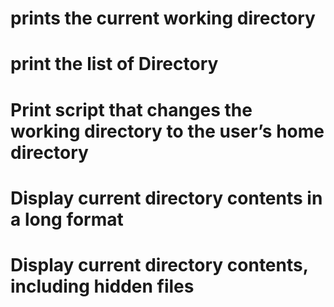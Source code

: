 # prints the current working directory
# print the list of Directory
# Print script that changes the working directory to the user’s home directory
# Display current directory contents in a long format
# Display current directory contents, including hidden files 
